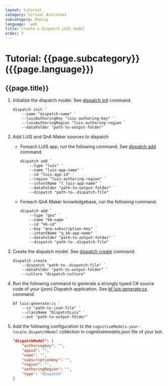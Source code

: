 ```yaml
---
layout: tutorial
category: Virtual Assistant
subcategory: Deploy
language:  web
title: Create a Dispatch LUIS model
order: 7
---
```


# Tutorial: {{page.subcategory}} ({{page.language}})

## {{page.title}}

1. Initialize the dispatch model. See [dispatch init](https://www.npmjs.com/package/botdispatch#initializing-dispatch) command.
    ```
    dispatch init `
        --name "dispatch-name" `
        --luisAuthoringKey "luis-authoring-key" `
        --luisAuthoringRegion "luis-authoring-region `
        --dataFolder "path-to-output-folder"
    ```
1. Add LUIS and QnA Maker sources to dispatch
    - Foreach LUIS app, run the following command. See [dispatch add](https://www.npmjs.com/package/botdispatch#adding-source-to-dispatch) command.
        ```
        dispatch add `
            --type "luis" `
            --name "luis-app-name" `
            --id "luis-app-id" `
            --region "luis-authoring-region" `
            --intentName "l_luis-app-name" `
            --dataFolder "path-to-output-folder" `
            --dispatch "path-to-.dispatch-file"
        ```

    - Foreach QnA Maker knowledgebase, run the following command.
        ```
        dispatch add `
            --type "qna" `
            --name "kb-name `
            --id "kb-id" `
            --key "qna-subscription-key" `
            --intentName "q_kb-app-name" `
            --dataFolder "path-to-output-folder" `
            --dispatch "path-to-.dispatch-file"
        ```
1. Create the dispatch model. See [dispatch create](https://www.npmjs.com/package/botdispatch#creating-your-dispatch-model) command.
    ```
    dispatch create `
        --dispatch "path-to-.dispatch-file" `
        --dataFolder "path-to-output-folder" `
        --culture "dispatch-culture"
    ```
1. Run the following command to generate a strongly typed C# source code of your (json) Dispatch application. See [bf luis:generate:cs](https://www.npmjs.com/package/@microsoft/botframework-cli#bf-luisgeneratecs) command.
    ```
    bf luis:generate:cs `
        --in "path-to-json-file" `
        --className "DispatchLuis" `
        --out "path-to-output-folder"
    ```
1. Add the following configuration to the `cognitiveModels.your-locale.dispatchModel` collection in cognitivemodels.json file of your bot.
    ```json
    "dispatchModel": {
        "authoringkey": "",
        "appid": "",
        "name": "",
        "subscriptionkey": "",
        "region": "",
        "authoringRegion": "",
        "type": "dispatch"
    }
    ```